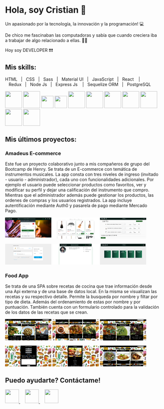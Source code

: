 # Hola, soy Cristian 👋

<p>Un apasionado por la tecnología, la innovación y la programación! 💻</p>
<p>De chico me fascinaban las computadoras y sabía que cuando creciera iba a trabajar de algo relacionado a ellas. 👨‍💻</p>
<p>Hoy soy DEVELOPER ❗❗❗ </p>

## Mis skills:
HTML&nbsp;&nbsp;&nbsp;|&nbsp;&nbsp;&nbsp;CSS&nbsp;&nbsp;&nbsp;|&nbsp;&nbsp;&nbsp;Sass&nbsp;&nbsp;&nbsp;|&nbsp;&nbsp;&nbsp;Material UI&nbsp;&nbsp;&nbsp;|&nbsp;&nbsp;&nbsp;JavaScript&nbsp;&nbsp;&nbsp;|&nbsp;&nbsp;&nbsp;React
&nbsp;&nbsp;&nbsp;|&nbsp;&nbsp;&nbsp;Redux&nbsp;&nbsp;&nbsp;|&nbsp;&nbsp;&nbsp;Node Js&nbsp;&nbsp;&nbsp;|&nbsp;&nbsp;&nbsp;Express Js
&nbsp;&nbsp;&nbsp;|&nbsp;&nbsp;&nbsp;Sequelize ORM&nbsp;&nbsp;&nbsp;|&nbsp;&nbsp;&nbsp;PostgreSQL

<a><img src="https://raw.githubusercontent.com/yurijserrano/Github-Profile-Readme-Logos/master/others/html.svg"  height="55" width="55"></a>
<a><img src="https://raw.githubusercontent.com/yurijserrano/Github-Profile-Readme-Logos/master/others/css.svg"  height="55" width="55"></a>
<a><img src="https://upload.wikimedia.org/wikipedia/commons/thumb/9/96/Sass_Logo_Color.svg/245px-Sass_Logo_Color.svg.png"  height="40" width="40"></a>
<a><img src="https://camo.githubusercontent.com/4915c672a5aa2a0bb15d4ece78217ef9222c2cd99095841d0fd48abb55e1f8af/68747470733a2f2f75706c6f61642e77696b696d656469612e6f72672f77696b6970656469612f636f6d6d6f6e732f7468756d622f642f64632f4c6f676f5f6d6174657269616c5f64657369676e2e7376672f35313270782d4c6f676f5f6d6174657269616c5f64657369676e2e7376672e706e67" height="40" width="40"></a>
<a><img src="https://raw.githubusercontent.com/yurijserrano/Github-Profile-Readme-Logos/master/programming%20languages/javascript.svg"  height="55" width="55"></a>
<a><img src="https://raw.githubusercontent.com/yurijserrano/Github-Profile-Readme-Logos/master/frameworks/react.svg"  height="55" width="55"></a>
<a><img src="https://raw.githubusercontent.com/yurijserrano/Github-Profile-Readme-Logos/master/frameworks/redux.svg"  height="55" width="55"></a>
<a><img src="https://raw.githubusercontent.com/yurijserrano/Github-Profile-Readme-Logos/master/frameworks/nodejs.svg"  height="55" width="55"></a>
<a><img src="https://camo.githubusercontent.com/28e93a1bfe79f991ddcd35f7833e8537f0e7b31aa326dfbe98fe7eb538b40b46/68747470733a2f2f63646e2e69636f6e2d69636f6e732e636f6d2f69636f6e73322f323431352f504e472f3531322f657870726573735f6f726967696e616c5f776f72646d61726b5f6c6f676f5f69636f6e5f3134363532382e706e67"  height="55" width="55"></a>
<a><img src="https://camo.githubusercontent.com/c7df0ed52a480ff725aac7ac3a11c8aedb6f60ea8ab01929c6adea9903589222/68747470733a2f2f63646e2e69636f6e2d69636f6e732e636f6d2f69636f6e73322f323130372f504e472f3531322f66696c655f747970655f73657175656c697a655f69636f6e5f3133303137332e706e67"  height="55" width="55"></a>
<a><img src="https://raw.githubusercontent.com/yurijserrano/Github-Profile-Readme-Logos/master/databases/postgresql.svg"  height="55" width="55"></a>

## Mis últimos proyectos:
<h3>Amadeus E-commerce</h3>
<p>
  Este fue un proyecto colaborativo junto a mis compañeros de grupo del Bootcamp de Henry. Se trata de un E-commerce con temática de instrumentos musicales. 
  La app consta con tres niveles de ingreso (invitado - usuario - administrador), cada uno con funcionalidades adicionales.
  Por ejemplo el usuario puede seleccionar productos como favoritos, ver y modificar su perfil y dejar una calificación del instrumento que compro. 
  Mientras que el administrador además puede gestionar los productos, las ordenes de compras y los usuarios registrados.
  La app incluye autentificación mediante Auth0 y pasarela de pago mediante Mercado Pago.
</p>
<p>
  <a><img src="https://github.com/Cristian-M-B/Cristian-M-B/blob/main/Images/Amadeus%20E-commerce/Amadeus%20E-commerce%20001.png" width="30%"></a>
  <a><img src="https://github.com/Cristian-M-B/Cristian-M-B/blob/main/Images/Amadeus%20E-commerce/Amadeus%20E-commerce%20002.png" width="30%"></a>
  <a><img src="https://github.com/Cristian-M-B/Cristian-M-B/blob/main/Images/Amadeus%20E-commerce/Amadeus%20E-commerce%20003.png" width="30%"></a>
</p>
<p>
  <a><img src="https://github.com/Cristian-M-B/Cristian-M-B/blob/main/Images/Amadeus%20E-commerce/Amadeus%20E-commerce%20004.png" width="30%"></a>
  <a><img src="https://github.com/Cristian-M-B/Cristian-M-B/blob/main/Images/Amadeus%20E-commerce/Amadeus%20E-commerce%20005.png" width="30%"></a>
  <a><img src="https://github.com/Cristian-M-B/Cristian-M-B/blob/main/Images/Amadeus%20E-commerce/Amadeus%20E-commerce%20006.png" width="30%"></a>
</p>

<h3>Food App</h3>
<p>
  Se trata de una SPA sobre recetas de cocina que trae información desde una Api externa y de una base de datos local.
  En la misma se visualizan las recetas y su respectivo detalle. Permite la busqueda por nombre y filtar por tipo de dieta. 
  Además del ordenamiento de estas por nombre y por puntuación. También cuenta con un formulario controlado para la validación de los datos de las recetas que se crean. 
</p>
<p>
  <a><img src="https://github.com/Cristian-M-B/Cristian-M-B/blob/main/Images/Food%20App/Food%20App%2001.png" width="30%"></a>
  <a><img src="https://github.com/Cristian-M-B/Cristian-M-B/blob/main/Images/Food%20App/Food%20App%2002.png" width="30%"></a>
  <a><img src="https://github.com/Cristian-M-B/Cristian-M-B/blob/main/Images/Food%20App/Food%20App%2003.png" width="30%"></a>
</p>
<p>
  <a><img src="https://github.com/Cristian-M-B/Cristian-M-B/blob/main/Images/Food%20App/Food%20App%2004.png" width="30%"></a>
  <a><img src="https://github.com/Cristian-M-B/Cristian-M-B/blob/main/Images/Food%20App/Food%20App%2005.png" width="30%"></a>
  <a><img src="https://github.com/Cristian-M-B/Cristian-M-B/blob/main/Images/Food%20App/Food%20App%2006.png" width="30%"></a>
</p>

## Puedo ayudarte? Contáctame!

<a href="https://www.linkedin.com/in/cristian-baronetto" target="_blank" rel="noreferrer">
  <img src="https://image.flaticon.com/icons/png/512/174/174857.png" height="45" width="45">
</a>
&nbsp;&nbsp;&nbsp;
<a href="mailto:crisbaronetto@hotmail.com">
  <img src="https://cdn-icons-png.flaticon.com/512/732/732223.png" height="45" width="45">
</a>
&nbsp;&nbsp;&nbsp;
<a href="https://cristianbaronetto.vercel.app/" target="_blank" rel="noreferrer">
  <img src="https://cdn-icons.flaticon.com/png/512/3308/premium/3308395.png?token=exp=1642545205~hmac=c1bb483c71bccf3cd4050c6607c632fe" height="45" width="45">
</a>

<!--
**Cristian-M-B/Cristian-M-B** is a ✨ _special_ ✨ repository because its `README.md` (this file) appears on your GitHub profile.

Here are some ideas to get you started:

- 🔭 I’m currently working on ...
- 🌱 I’m currently learning ...
- 👯 I’m looking to collaborate on ...
- 🤔 I’m looking for help with ...
- 💬 Ask me about ...
- 📫 How to reach me: ...
- 😄 Pronouns: ...
- ⚡ Fun fact: ...
-->
